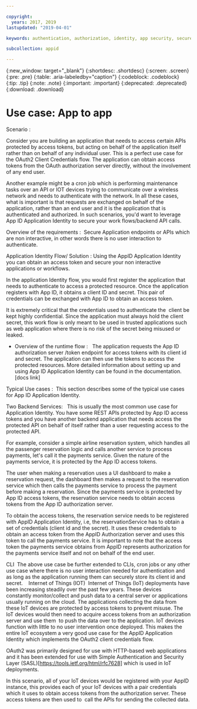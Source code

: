 ```yaml
---

copyright:
  years: 2017, 2019
lastupdated: "2019-04-01"

keywords: authentication, authorization, identity, app security, secure, development, two factor, mfa 

subcollection: appid

---
```


{:new_window: target="_blank"}
{:shortdesc: .shortdesc}
{:screen: .screen}
{:pre: .pre}
{:table: .aria-labeledby="caption"}
{:codeblock: .codeblock}
{:tip: .tip}
{:note: .note}
{:important: .important}
{:deprecated: .deprecated}
{:download: .download}


# Use case: App to app



Scenario : 

Consider you are building an application that needs to access certain APIs protected by access tokens, but acting on behalf of the application itself rather than on behalf of any individual user. This is a perfect use case for the OAuth2 Client Credentials flow. The application can obtain access tokens from the OAuth authorization server directly, without the involvement of any end user.

Another example might be a cron job which is performing maintenance tasks over an API or IOT devices trying to communicate over a wireless network and needs to authenticate with the network. In all these cases, what is important is that requests are exchanged on behalf of the application, rather than an end user and it is the application that is authenticated and authorized. In such scenarios, you'd want to leverage App ID Application Identity to secure your work flows/backend API calls.

Overview of the requirements : 
Secure Application endpoints or APIs which are non interactive, in other words there is no user interaction to authenticate.

Application Identity Flow/ Solution :
Using the AppID Application Identity you can obtain an access token and secure your non interactive applications or workflows.

In the application Identity flow, you would first register the application that needs to authenticate to access a protected resource. Once the application registers with App ID, it obtains a client ID and secret. This pair of credentials can be exchanged with App ID to obtain an access token.

It is extremely critical that the credentials used to authenticate the  client be kept highly confidential. Since the application must always hold the client secret, this work flow is only meant to be used in trusted applications such as web application where there is no risk of the secret being misused or leaked. 

- Overview of the runtime flow : 
 The application requests the App ID authorization server /token endpoint for access tokens with its client id and secret. The application can then use the tokens to access the protected resources. More detailed information about setting up and using App ID Application Identity can be found in the documentation. [docs link]

Typical Use cases : 
This section describes some of the typical use cases for App ID Application Identity.

Two Backend Services:  
This is usually the most common use case for Application Identity. You have some REST APIs protected by App ID access tokens and you have another backend application that needs access the protected API on behalf of itself rather than a user requesting access to the protected API.

For example, consider a simple airline reservation system, which handles all the passenger reservation logic and calls another service to process payments, let's call it the payments service. Given the nature of the payments service, it is protected by the App ID access tokens.

The user when making a reservation uses a UI dashboard to make a reservation request, the dashboard then makes a request to the reservation service which then calls the payments service to process the payment before making a reservation. Since the payments service is protected by App ID access tokens, the reservation service needs to obtain access tokens from the App ID authorization server. 



To obtain the access tokens, the reservation service needs to be registered with AppID Application Identity, i.e, the reservationService has to obtain a set of credentials (client id and the secret). It uses these credentials to obtain an access token from the AppID Authorization server and uses this token to call the payments service. It is important to note that the access token the payments service obtains from AppID represents authorization for the payments service itself and not on behalf of the end user.

CLI 
The above use case be further extended to CLIs, cron jobs or any other use case where there is no user interaction needed for authentication and as long as the application running them can securely store its client id and secret.
  
Internet of Things (IOT) 
Internet of Things (IoT) deployments have been increasing steadily over the past few years. These devices   constantly monitor/collect and push data to a central server or applications usually running on the cloud.
The applications collecting the data from these IoT devices are protected by access tokens to prevent misuse. The IoT devices would then need to acquire access tokens from an authorization server and use them 
to push the data over to the application. IoT devices function with little to no user intervention once deployed. This makes the entire IoT ecosystem a very good use case for the AppID Application Identity which implements the OAuth2 client credentials flow.

OAuth2 was primarily designed for use with HTTP-based web applications and it has been extended for use with Simple Authentication and Security Layer (SASL)[https://tools.ietf.org/html/rfc7628] which is used in IoT deployments.

In this scenario, all of your IoT devices would be registered with your AppID instance, this provides each of your IoT devices with a pair credentials which it uses to obtain access tokens from the authorization server. These access tokens are then used to  call the APIs for sending the collected data.

  
